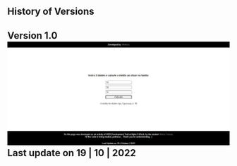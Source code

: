 History of Versions
---
Version 1.0
![](https://github.com/vtfeitosa/acelera_js/blob/main/Aula_01/idades/assets/versions/teste_idades_v1.0.jpg)
Last update on 19 | 10 | 2022
---